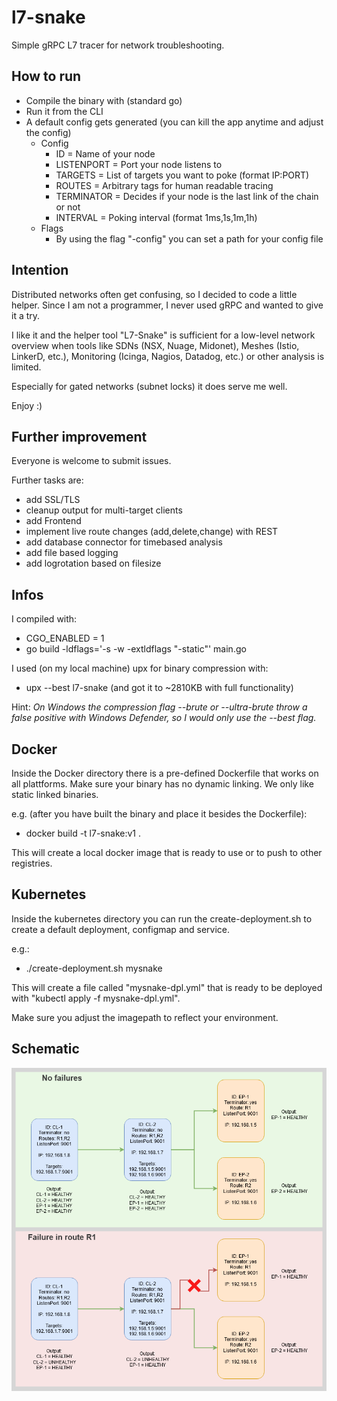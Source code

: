 # l7-snake
Simple gRPC L7 tracer for network troubleshooting.

## How to run
- Compile the binary with (standard go)
- Run it from the CLI
- A default config gets generated (you can kill the app anytime and adjust the config)
  - Config
    - ID = Name of your node
    - LISTENPORT = Port your node listens to
    - TARGETS = List of targets you want to poke (format IP:PORT)
    - ROUTES = Arbitrary tags for human readable tracing
    - TERMINATOR = Decides if your node is the last link of the chain or not
    - INTERVAL = Poking interval (format 1ms,1s,1m,1h)
  - Flags
    - By using the flag "-config" you can set a path for your config file

## Intention
Distributed networks often get confusing, so I decided to code a little helper. Since I am not a programmer, I never used gRPC and wanted to give it a try.

I like it and the helper tool "L7-Snake" is sufficient for a low-level network overview when tools like SDNs (NSX, Nuage, Midonet), Meshes (Istio, LinkerD, etc.), Monitoring (Icinga, Nagios, Datadog, etc.) or other analysis is limited.

Especially for gated networks (subnet locks) it does serve me well.

Enjoy :)

## Further improvement
Everyone is welcome to submit issues.

Further tasks are:
- add SSL/TLS
- cleanup output for multi-target clients
- add Frontend
- implement live route changes (add,delete,change) with REST
- add database connector for timebased analysis
- add file based logging
- add logrotation based on filesize

## Infos
I compiled with:
- CGO_ENABLED = 1
- go build -ldflags='-s -w -extldflags "-static"' main.go

I used (on my local machine) upx for binary compression with:
- upx --best l7-snake (and got it to ~2810KB with full functionality)

Hint: _On Windows the compression flag --brute or --ultra-brute throw a false positive with Windows Defender, so I would only use the --best flag._

## Docker

Inside the Docker directory there is a pre-defined Dockerfile that works on all plattforms. Make sure your binary has no dynamic linking. We only like static linked binaries.

e.g. (after you have built the binary and place it besides the Dockerfile):
- docker build -t l7-snake:v1 .

This will create a local docker image that is ready to use or to push to other registries.

## Kubernetes

Inside the kubernetes directory you can run the create-deployment.sh to create a default deployment, configmap and service.

e.g.:
- ./create-deployment.sh mysnake

This will create a file called "mysnake-dpl.yml" that is ready to be deployed with "kubectl apply -f mysnake-dpl.yml".

Make sure you adjust the imagepath to reflect your environment.

## Schematic
![Alt-Text](./pictures/example.png)
